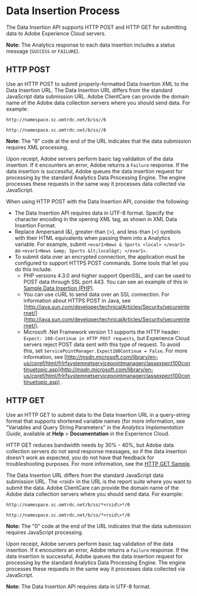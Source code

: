 # Data Insertion Process

The Data Insertion API supports HTTP POST and HTTP GET for submitting data to Adobe Experience Cloud servers.

**Note:** The Analytics response to each data insertion includes a status message \(`SUCCESS` or `FAILURE`\).

## HTTP POST

Use an HTTP POST to submit properly-formatted Data Insertion XML to the Data Insertion URL. The Data Insertion URL differs from the standard JavaScript data submission URL. Adobe ClientCare can provide the domain name of the Adobe data collection servers where you should send data. For example:

`http://namespace.sc.omtrdc.net/b/ss//6` 

`http://namespace.sc.omtrdc.net/b/ss//6` 

**Note:** The "6" code at the end of the URL indicates that the data submission requires XML processing.

Upon receipt, Adobe servers perform basic tag validation of the data insertion. If it encounters an error, Adobe returns a `Failure` response. If the data insertion is successful, Adobe queues the data insertion request for processing by the standard Analytics Data Processing Engine. The engine processes these requests in the same way it processes data collected via JavaScript.

When using HTTP POST with the Data Insertion API, consider the following:

-   The Data Insertion API requires data in UTF-8 format. Specify the character encoding in the opening XML tag, as shown in XML Data Insertion Format.
-   Replace Ampersand \(&\), greater-than \(\>\), and less-than \(<\) symbols with their HTML equivalents when passing them into a Analytics variable. For example, submit `<evar1>News & Sports <local> </evar1>` as `<evar1>News &amp; Sports &lt;local&gt; </evar1>`.
-   To submit data over an encrypted connection, the application must be configured to support HTTPS POST commands. Some tools that let you do this include:
    -   PHP versions 4.3.0 and higher support OpenSSL, and can be used to POST data through SSL port 443. You can see an example of this in [Sample Data Insertion \(PHP\)](../sample_code/r_sample_php.md#).
    -   You can use cURL to send data over an SSL connection. For information about HTTPS POST in Java, see [http://java.sun.com/developer/technicalArticles/Security/secureinternet/](http://java.sun.com/developer/technicalArticles/Security/secureinternet/).
    -   Microsoft .Net Framework version 1.1 supports the HTTP header: `Expect: 100-Continue in HTTP POST requests`, but Experience Cloud servers reject POST data sent with this type of request. To avoid this, set `ServicePointManager.Expect100Continue = False`. For more information, see [http://msdn.microsoft.com/library/en-us/cpref/html/frlrfsystemnetservicepointmanagerclassexpect100continuetopic.asp](http://msdn.microsoft.com/library/en-us/cpref/html/frlrfsystemnetservicepointmanagerclassexpect100continuetopic.asp) .

## HTTP GET

Use an HTTP GET to submit data to the Data Insertion URL in a query-string format that supports shortened variable names \(for more information, see "Variables and Query String Parameters" in the *Analytics Implementation Guide*, available at **Help** \> **Documentation** in the Experience Cloud.

HTTP GET reduces bandwidth needs by 30% - 40%, but Adobe data collection servers do not send response messages, so if the data insertion doesn't work as expected, you do not have that feedback for troubleshooting purposes. For more information, see the [HTTP GET Sample](../sample_code/r_sample_http_get.md#).

The Data Insertion URL differs from the standard JavaScript data submission URL. The *<rsid\>* in the URL is the report suite where you want to submit the data. Adobe ClientCare can provide the domain name of the Adobe data collection servers where you should send data. For example:

`http://namespace.sc.omtrdc.net/b/ss/*<rsid\>*/0` 

`http://namespace.sc.omtrdc.net/b/ss/*<rsid\>*/0` 

**Note:** The "0" code at the end of the URL indicates that the data submission requires JavaScript processing.

Upon receipt, Adobe servers perform basic tag validation of the data insertion. If it encounters an error, Adobe returns a `Failure` response. If the data insertion is successful, Adobe queues the data insertion request for processing by the standard Analytics Data Processing Engine. The engine processes these requests in the same way it processes data collected via JavaScript.

**Note:** The Data Insertion API requires data in UTF-8 format.

